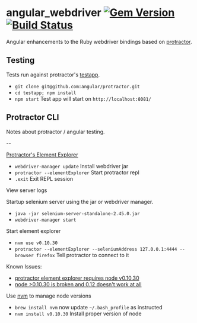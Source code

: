 # angular_webdriver [![Gem Version](https://badge.fury.io/rb/angular_webdriver.svg)](https://rubygems.org/gems/angular_webdriver) [![Build Status](https://travis-ci.org/bootstraponline/angular_webdriver.svg?branch=master)](https://travis-ci.org/bootstraponline/angular_webdriver)

Angular enhancements to the Ruby webdriver bindings based on [protractor](https://github.com/angular/protractor).

## Testing

Tests run against protractor's [testapp](https://github.com/angular/protractor/blob/19b4bf21525a683c8cc3ba21018c194cac9b6426/testapp/index.html).

- `git clone git@github.com:angular/protractor.git`
- `cd testapp; npm install`
- `npm start` Test app will start on `http://localhost:8081/`

## Protractor CLI

Notes about protractor / angular testing.

--

[Protractor's Element Explorer](https://github.com/angular/protractor/blob/master/docs/debugging.md)

- `webdriver-manager update` Install webdriver jar
- `protractor --elementExplorer` Start protractor repl
- `.exit` Exit REPL session

View server logs

Startup selenium server using the jar or webdriver manager.

- `java -jar selenium-server-standalone-2.45.0.jar`
- `webdriver-manager start` 

Start element explorer

- `nvm use v0.10.30`
- `protractor --elementExplorer --seleniumAddress 127.0.0.1:4444 --browser firefox` Tell protractor to connect to it

Known Issues:

- [protractor element explorer requires node v0.10.30](https://github.com/angular/protractor/issues/1890)
- [node >0.10.30 is broken and 0.12 doesn't work at all](https://github.com/angular/protractor/issues/1970#issuecomment-89371944)

Use [nvm](https://github.com/creationix/nvm) to manage node versions

- `brew install nvm` now update `~/.bash_profile` as instructed
- `nvm install v0.10.30` Install proper version of node
